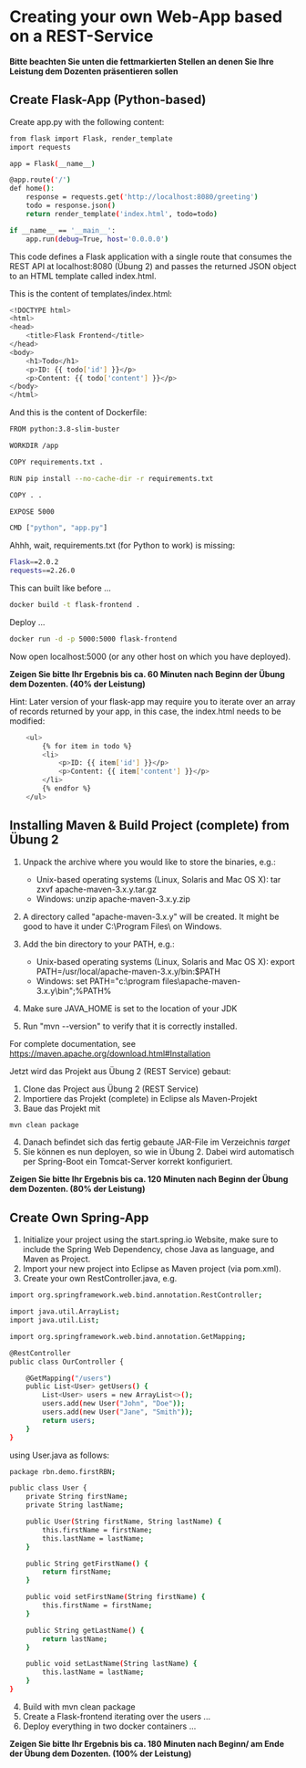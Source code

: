# Creating your own Web-App based on a REST-Service

**Bitte beachten Sie unten die fettmarkierten Stellen an denen Sie Ihre Leistung dem Dozenten präsentieren sollen**

## Create Flask-App (Python-based)

Create app.py with the following content:

```bash
from flask import Flask, render_template
import requests

app = Flask(__name__)

@app.route('/')
def home():
    response = requests.get('http://localhost:8080/greeting')
    todo = response.json()
    return render_template('index.html', todo=todo)

if __name__ == '__main__':
    app.run(debug=True, host='0.0.0.0')
```

This code defines a Flask application with a single route that consumes the REST API at localhost:8080 (Übung 2) and passes the returned JSON object to an HTML template called index.html.

This is the content of templates/index.html:

```bash
<!DOCTYPE html>
<html>
<head>
    <title>Flask Frontend</title>
</head>
<body>
    <h1>Todo</h1>
    <p>ID: {{ todo['id'] }}</p>
    <p>Content: {{ todo['content'] }}</p>
</body>
</html>
```

And this is the content of Dockerfile:
```bash
FROM python:3.8-slim-buster

WORKDIR /app

COPY requirements.txt .

RUN pip install --no-cache-dir -r requirements.txt

COPY . .

EXPOSE 5000

CMD ["python", "app.py"]
```

Ahhh, wait, requirements.txt (for Python to work) is missing:

```bash
Flask==2.0.2
requests==2.26.0
```

This can built like before ...

```bash
docker build -t flask-frontend .
```

Deploy ...
```bash
docker run -d -p 5000:5000 flask-frontend
```

Now open localhost:5000 (or any other host on which you have deployed).

**Zeigen Sie bitte Ihr Ergebnis bis ca. 60 Minuten nach Beginn der Übung dem Dozenten. (40% der Leistung)**

Hint: Later version of your flask-app may require you to iterate over an array of records returned by your app, in this case, the index.html needs to be modified:

```bash
    <ul>
        {% for item in todo %}
        <li>
            <p>ID: {{ item['id'] }}</p>
            <p>Content: {{ item['content'] }}</p>
        </li>
        {% endfor %}
    </ul>
```

## Installing Maven & Build Project (complete) from Übung 2

1. Unpack the archive where you would like to store the binaries, e.g.:
   * Unix-based operating systems (Linux, Solaris and Mac OS X):
      tar zxvf apache-maven-3.x.y.tar.gz
   * Windows:
      unzip apache-maven-3.x.y.zip

2. A directory called "apache-maven-3.x.y" will be created. It might be good to have it under C:\Program Files\ on Windows.

3. Add the bin directory to your PATH, e.g.:

    * Unix-based operating systems (Linux, Solaris and Mac OS X):
      export PATH=/usr/local/apache-maven-3.x.y/bin:$PATH
    * Windows:
      set PATH="c:\program files\apache-maven-3.x.y\bin";%PATH%

4. Make sure JAVA_HOME is set to the location of your JDK

5. Run "mvn --version" to verify that it is correctly installed.

For complete documentation, see https://maven.apache.org/download.html#Installation

Jetzt wird das Projekt aus Übung 2 (REST Service) gebaut:

1. Clone das Project aus Übung 2 (REST Service)
2. Importiere das Projekt (complete) in Eclipse als Maven-Projekt
3. Baue das Projekt mit 
```bash
mvn clean package
```
4. Danach befindet sich das fertig gebaute JAR-File im Verzeichnis *target*
5. Sie können es nun deployen, so wie in Übung 2. Dabei wird automatisch per Spring-Boot ein Tomcat-Server korrekt konfiguriert.

**Zeigen Sie bitte Ihr Ergebnis bis ca. 120 Minuten nach Beginn der Übung dem Dozenten. (80% der Leistung)**

## Create Own Spring-App

1. Initialize your project using the start.spring.io Website, make sure to include the Spring Web Dependency, chose Java as language, and Maven as Project.
2. Import your new project into Eclipse as Maven project (via pom.xml).
3. Create your own RestController.java, e.g.
```bash
import org.springframework.web.bind.annotation.RestController;

import java.util.ArrayList;
import java.util.List;

import org.springframework.web.bind.annotation.GetMapping;

@RestController
public class OurController {

    @GetMapping("/users")
    public List<User> getUsers() {
        List<User> users = new ArrayList<>();
        users.add(new User("John", "Doe"));
        users.add(new User("Jane", "Smith"));
        return users;
    }
}
```

using User.java as follows:

```bash
package rbn.demo.firstRBN;

public class User {
    private String firstName;
    private String lastName;

    public User(String firstName, String lastName) {
        this.firstName = firstName;
        this.lastName = lastName;
    }

    public String getFirstName() {
        return firstName;
    }

    public void setFirstName(String firstName) {
        this.firstName = firstName;
    }

    public String getLastName() {
        return lastName;
    }

    public void setLastName(String lastName) {
        this.lastName = lastName;
    }
}
```
4. Build with mvn clean package
5. Create a Flask-frontend iterating over the users ...
6. Deploy everything in two docker containers ...

**Zeigen Sie bitte Ihr Ergebnis bis ca. 180 Minuten nach Beginn/ am Ende der Übung dem Dozenten. (100% der Leistung)**
